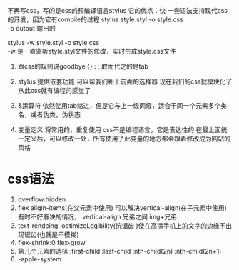 不再写css，写的是css的预编译语言stylus
它的优点：快
一套语法支持现代css的开发，因为它有compile的过程  stylus style.styl -o style.css  
-o output 输出的

stylus -w style.styl -o style.css  
-w 是一直监听style.styl文件的修改，实时生成style.css文件

1. 跟css的规则说goodbye
   {} : ; 取而代之的是tab

2. stylus 提供嵌套功能 可以帮我们补上前面的选择器 现在我们的css就模块化了 从此css就有编程的感觉了

3. &运算符 
    依然使用tab缩进，但是它与上一级同级，适合于同一个元素多个类名，或者伪类，伪状态

4. 变量定义
    将常用的，重复使用
    css不是编程语言，它是表达性的
    在最上面统一定义后，可以修改一处，所有使用了此变量的地方都会跟着修改成为网站的风格

# css语法
1. overflow:hidden
2. flex aligin-items(在父元素中使用) 可以解决vertical-align(在子元素中使用)有时不好解决的情况， vertical-align 兄弟之间 img+兄弟
3. text-rendeing: optimizeLegibility(抗锯齿 )使在高清手机上的文字的边缘不出现锯齿(也就是不模糊)
4. flex-shrink:0 flex-grow
5. 第几个元素的选择
   :first-child :last-child
   :nth-child(2n) :nth-child(2n+1)
6. -apple-system